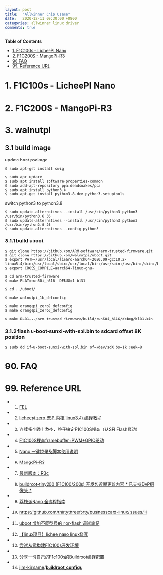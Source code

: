 ```yaml
---
layout: post
title:  "Allwinner Chip Usage"
date:   2020-12-11 09:30:00 +0800
categories: allwinner linux driver
comments: true
---
```

**Table of Contents**
- [1. F1C100s - LicheePI Nano](#1-f1c100s---licheepi-nano)
- [2. F1C200S - MangoPi-R3](#2-f1c200s---mangopi-r3)
- [90 FAQ](#90-faq)
- [99. Reference URL](#99-reference-url)

# 1. F1C100s - LicheePI Nano



# 2. F1C200S - MangoPi-R3

# 3. walnutpi

## 3.1 build image

update host package
```
$ sudo apt-get install swig

$ sudo apt update
$ sudo apt install software-properties-common
$ sudo add-apt-repository ppa:deadsnakes/ppa
$ sudo apt install python3.8
$ sudo apt-get install python3.8-dev python3-setuptools
```

switch python3 to python3.8
```
$ sudo update-alternatives --install /usr/bin/python3 python3 /usr/bin/python3.6 36
$ sudo update-alternatives --install /usr/bin/python3 python3 /usr/bin/python3.8 38
$ sudo update-alternatives --config python3
```

### 3.1.1 build uboot
```
$ git clone https://github.com/ARM-software/arm-trusted-firmware.git
$ git clone https://github.com/walnutpi/uboot.git
$ export PATH=/usr/local/linaro-aarch64-2020.09-gcc10.2-linux5.4/bin:/usr/local/sbin:/usr/local/bin:/usr/sbin:/usr/bin:/sbin:/bin:/usr/games:/usr/local/games:/snap/bin
$ export CROSS_COMPILE=aarch64-linux-gnu-

$ cd arm-trusted-firmware
$ make PLAT=sun50i_h616  DEBUG=1 bl31

$ cd ../uboot/

$ make walnutpi_1b_defconfig

$ make orangepi_zero2_defconfig
$ make orangepi_zero3_defconfig

$ make BL31=../arm-trusted-firmware/build/sun50i_h616/debug/bl31.bin
```

### 3.1.2 flash u-boot-sunxi-with-spl.bin to sdcard offset 8K position
```
$ sudo dd if=u-boot-sunxi-with-spl.bin of=/dev/sdX bs=1k seek=8
```

# 90. FAQ



# 99. Reference URL

* 1) [FEL](https://linux-sunxi.org/FEL)
* 2) [licheepi zero BSP 内核(linux3.4) 编译教程](https://whycan.com/t_682.html)
* 3) [连续多个晚上熬夜，终于搞定F1C100S裸奔（从SPI Flash启动）](https://whycan.com/t_1393.html)
* 4) [F1C100S裸奔framebuffer+PWM+GPIO驱动](https://whycan.com/t_1457.html)
* 5) [Nano 一键烧录及脚本使用说明](http://nano.lichee.pro/build_sys/onekey.html)
* 6) [MangoPi-R3](https://wiki.dfrobot.com.cn/_SKU_DFR0780_MangoPi-R3)
* 7) [最新版本：R3c](https://mangopi.org.cn/mangopi_r)
* 8) [buildroot-tiny200 (F1C100/200s) 开发包近期更新内容 * 已支持DVP摄像头 *](https://whycan.com/t_5221.html/t_5221.html)
* 9) [荔枝派Nano 全流程指南](http://nano.lichee.pro/)
* 10) https://github.com/thirtythreeforty/businesscard-linux/issues/11
* 11) [uboot 增加不同型号的 nor-flash 调试笔记](https://blog.csdn.net/u010632165/article/details/117752714)
* 12) [【linux项目】lichee nano linux烧写](https://www.cnblogs.com/lizhuming/p/15487208.html)
* 13) [尝试从零构建F1C100s开发环境](https://whycan.com/t_3138.html)
* 13) [分享一份自己的F1c100s的Buildroot编译配置](https://whycan.com/t_4214.html)
* 14) [jim-kirisame](https://github.com/jim-kirisame)/**[buildroot_configs](https://github.com/jim-kirisame/buildroot_configs)**
